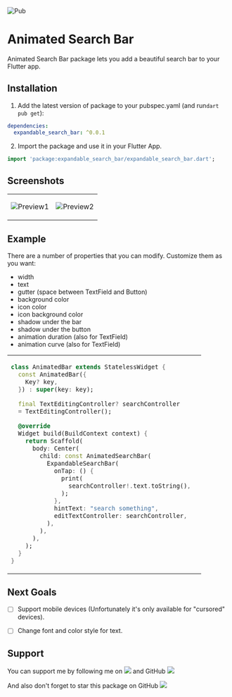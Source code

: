 ![Pub](https://img.shields.io/pub/v/expandable_search_bar)

# Animated Search Bar

Animated Search Bar package lets you add a beautiful search bar to your Flutter app.

## Installation 

1. Add the latest version of package to your pubspec.yaml (and run`dart pub get`):
```yaml
dependencies:
  expandable_search_bar: ^0.0.1
```
2. Import the package and use it in your Flutter App.
```dart
import 'package:expandable_search_bar/expandable_search_bar.dart';
```

## Screenshots
<table>
<tr>
<td>

![Preview1](https://user-images.githubusercontent.com/31685655/172946297-89d0c2f3-5964-4bcb-8b48-761c754c9a80.gif)
</td>
<td>

![Preview2](https://user-images.githubusercontent.com/31685655/172946097-40e34955-6812-40d9-8e66-9104297dc5d3.gif)
</td>
</table>

## Example
There are a number of properties that you can modify.
Customize them as you want:

 - width
 - text 
 - gutter (space between TextField and Button)
 - background color
 - icon color
 - icon background color
 - shadow under the bar
 - shadow under the button
 - animation duration (also for TextField)
 - animation curve (also for TextField)

<table>
<tr>
<td>

```dart
class AnimatedBar extends StatelessWidget {  
  const AnimatedBar({
    Key? key,
  }) : super(key: key);

  final TextEditingController? searchController 
  = TextEditingController();

  @override  
  Widget build(BuildContext context) {  
    return Scaffold(  
      body: Center(  
        child: const AnimatedSearchBar(  
          ExpandableSearchBar(
            onTap: () {
              print(
                searchController!.text.toString(),
              );
            },
            hintText: "search something",
            editTextController: searchController,
          ),
        ),  
      ),  
    );  
  }  
}
```

</td>
<td>
<img  src="https://user-images.githubusercontent.com/31685655/172936571-678e17bd-d4b8-4227-9396-9dfbc52abe67.png"  alt="">
</td>
</tr>
</table>

## Next Goals

 - [ ] Support mobile devices (Unfortunately it's only available for "cursored" devices).
 
 - [ ] Change font and color style for text.


## Support

You can support me by following me on  <a href="https://instagram.com/mr_tz.dev/"><img src="https://img.shields.io/badge/Instagram-E4405F?style=flat-square&logo=instagram&logoColor=white"></a> and GitHub <a href="https://github.com/SalehTZ"><img src="https://img.shields.io/github/followers/SalehTZ?logo=github&style=flat-square"></a>

And also don't forget to star this package on GitHub <a href="https://github.com/SalehTZ/expandable_search_bar"><img src="https://img.shields.io/github/stars/SalehTZ/expandable_search_bar?logo=github&style=flat-square"></a>


 
